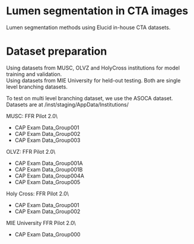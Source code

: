 # Lumen segmentation in CTA images
Lumen segmentation methods using Elucid in-house CTA datasets.

# Dataset preparation
Using datasets from MUSC, OLVZ and HolyCross institutions for model training and validation.  
Using datasets from MIE University for held-out testing.
Both are single level branching datasets.

To test on multi level branching dataset, we use the ASOCA dataset.
Datasets are at /inst/staging/AppData/Institutions/

MUSC:
FFR Pilot 2.0\
- CAP Exam Data_Group001
- CAP Exam Data_Group002
- CAP Exam Data_Group003

OLVZ:
FFR Pilot 2.0\
- CAP Exam Data_Group001A
- CAP Exam Data_Group001B
- CAP Exam Data_Group004A
- CAP Exam Data_Group005
 
Holy Cross:
FFR Pilot 2.0\
 - CAP Exam Data_Group001
 - CAP Exam Data_Group002

MIE University
FFR Pilot 2.0\
- CAP Exam Data_Group000

